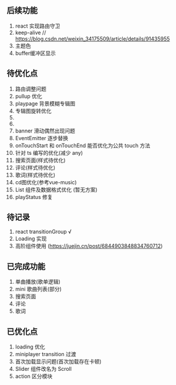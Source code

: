 ## 后续功能

1.  react 实现路由守卫
2.  keep-alive // https://blog.csdn.net/weixin_34175509/article/details/91435955
3.  主题色
4.  buffer缓冲区显示

## 待优化点

1. 路由调整问题
2. pullup 优化
3. playpage 背景模糊专辑图
4. 专辑图旋转优化
5. 
6. 
7. banner 滑动偶然出现问题
8. EventEmitter 逐步替换
9.  onTouchStart 和 onTouchEnd 能否优化为公共 touch 方法
10. 针对 ts 编写的优化(减少 any)
11. 搜索页面(样式待优化)
12. 评论(样式待优化)
13. 歌词(样式待优化)
14. cd图优化(参考vue-music)
15. List 组件及数据格式优化 (暂无方案)
16. playStatus 修复

## 待记录

1. react transitionGroup √
2. Loading 实现
3. 高阶组件使用 (https://juejin.cn/post/6844903848834760712)

## 已完成功能

1. 单曲播放(歌单逻辑)
2. mini 歌曲列表(部分)
3. 搜索页面
4. 评论
5. 歌词

## 已优化点

1. loading 优化
2. miniplayer transition 过渡
3. 首次加载显示问题(首次加载存在卡顿)
4. Slider 组件改名为 Scroll
5. action 区分模块

